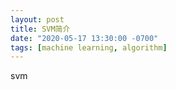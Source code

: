 ```yaml
---
layout: post
title: SVM简介
date: "2020-05-17 13:30:00 -0700"
tags: [machine learning, algorithm]
---
```

svm
